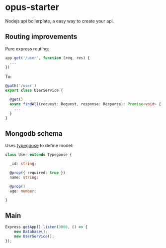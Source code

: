# opus-starter

Nodejs api boilerplate, a easy way to create your api.

## Routing improvements

Pure express routing:
```typescript
app.get('/user', function (req, res) {
  ...
})
```

To:
```typescript
@path('/user')
export class UserService {

  @get()
  async findAll(request: Request, response: Response): Promise<void> {
    ...
  }
}
```

## Mongodb schema
Uses <a href="https://github.com/szokodiakos/typegoose">typegoose</a> to define model:
```typescript
class User extends Typegoose {

  _id: string;

  @prop({ required: true })
  name: string;

  @prop()
  age: number;

}
```

## Main
```typescript
Express.getApp().listen(3000, () => {
    new Database();
    new UserService();
});
```
